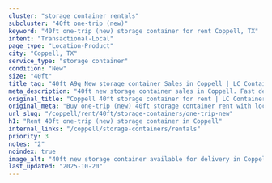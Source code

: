 ```yaml
---
cluster: "storage container rentals"
subcluster: "40ft one-trip (new)"
keyword: "40ft one-trip (new) storage container for rent Coppell, TX"
intent: "Transactional-Local"
page_type: "Location-Product"
city: "Coppell, TX"
service_type: "storage container"
condition: "New"
size: "40ft"
title_tag: "40ft A9q New storage container Sales in Coppell | LC Container"
meta_description: "40ft new storage container sales in Coppell. Fast delivery, competitive pricing. Serving storage containers area. Quote ID: BF0. Call (214) 524-4168 for your free quote today."
original_title: "Coppell 40ft storage container for rent | LC Container"
original_meta: "Buy one-trip (new) 40ft storage container rent with local delivery in Coppell, TX. LC Container — local Since 2003. Request a fast quote today."
url_slug: "/coppell/rent/40ft/storage-containers/one-trip-new"
h1: "Rent 40ft one-trip (new) storage container in Coppell"
internal_links: "/coppell/storage-containers/rentals"
priority: 3
notes: "2"
noindex: true
image_alt: "40ft new storage container available for delivery in Coppell"
last_updated: "2025-10-20"
---
```


<!-- TODO: Add unique city/inventory copy, images, and internal links here. -->
